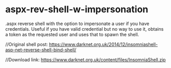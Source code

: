# aspx-rev-shell-w-impersonation
.aspx reverse shell with the option to impersonate a user if you have credentials. Useful if you have valid credential but no way to use it, obtains a token as the requested user and uses that to spawn the shell. 

//Original shell post: https://www.darknet.org.uk/2014/12/insomniashell-asp-net-reverse-shell-bind-shell/
  
//Download link: https://www.darknet.org.uk/content/files/InsomniaShell.zip
